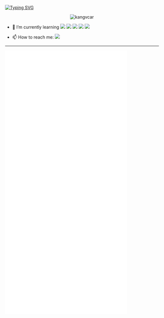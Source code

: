 [![Typing SVG](https://readme-typing-svg.herokuapp.com?font=Fira+Code&size=25&duration=3000&pause=700&color=1D27F7&width=435&lines=I'm+ZinkCas+%F0%9F%91%8B;A+passionate+developer;Be+awesome^_^)](https://git.io/typing-svg)

<!-- <a href="#">
  <img align="right" src="https://github-readme-stats.vercel.app/api?username=Leaderzhangyi&count_private=true&show_icons=true,f2f7fd,E0EAFC" />
</a> -->

<p align="center">
<img src="https://komarev.com/ghpvc/?username=Leaderzhangyi" alt="kangvcar" /> 
</p>

- 🌱 I’m currently learning ![](https://img.shields.io/badge/-Jupyter-4479A1?style=flat-square&logo=Jupyter&logoColor=F37626)
![](https://img.shields.io/badge/-Pytorch-EE4C2C?style=flat-square&logo=PyTorch&logoColor=fff)
![](https://img.shields.io/badge/-Python-8279A1?style=flat-square&logo=Python&logoColor=fff)
![](https://img.shields.io/badge/-Linux-000000?style=flat-square&logo=Linux&logoColor=fff)
![](https://img.shields.io/badge/-LeetCode-12B9A1?style=flat-square&logo=LeetCode&logoColor=FFA116)

- 📫 How to reach me: <a href="https://blog.csdn.net/qq_42137895?spm=1011.2415.3001.5343"><img src="https://img.shields.io/badge/MyBlog-博客-blue"></a>&emsp;
<!-- <a href="https://twitter.com/inariindream/"><img src="https://img.shields.io/badge/twitter-%E6%8E%A8%E7%89%B9-blue"></a>&emsp;
<a href="https://steamcommunity.com/profiles/76561198813007792/"><img src="https://img.shields.io/badge/Steam-个人资料-003472"></a>&emsp;
 -->



---
<img align="center" src="/github-metrics.svg" alt="Metrics" width="400">
